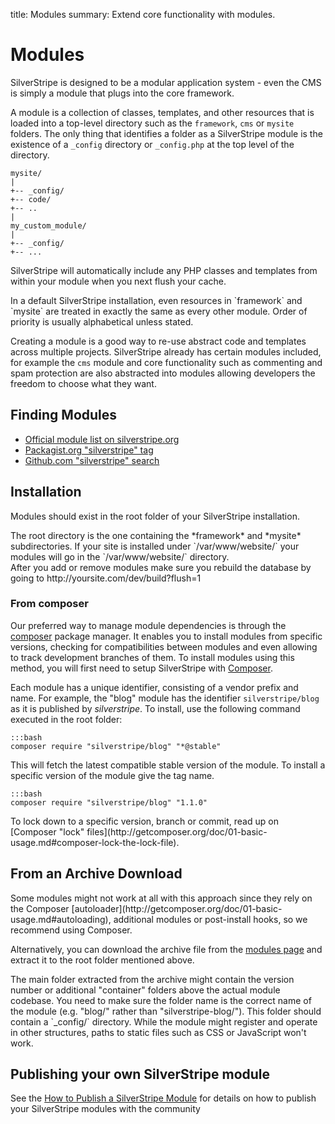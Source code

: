 title: Modules
summary: Extend core functionality with modules.

# Modules

SilverStripe is designed to be a modular application system - even the CMS is simply a module that plugs into the core
framework.

A module is a collection of classes, templates, and other resources that is loaded into a top-level directory such as 
the `framework`, `cms` or `mysite` folders. The only thing that identifies a folder as a SilverStripe module is the 
existence of a `_config` directory or `_config.php` at the top level of the directory.

	mysite/
	|
	+-- _config/
	+-- code/
	+-- ..
	|
	my_custom_module/
	|
	+-- _config/
	+-- ...

SilverStripe will automatically include any PHP classes and templates from within your module when you next flush your
cache.

<div class="info" markdown="1"> 
In a default SilverStripe installation, even resources in `framework` and `mysite` are treated in exactly the same as 
every other module. Order of priority is usually alphabetical unless stated.
</div>

Creating a module is a good way to re-use abstract code and templates across multiple projects. SilverStripe already 
has certain modules included, for example the `cms` module and core functionality such as commenting and spam protection
are also abstracted into modules allowing developers the freedom to choose what they want.


## Finding Modules

* [Official module list on silverstripe.org](http://addons.silverstripe.org/)
* [Packagist.org "silverstripe" tag](https://packagist.org/search/?tags=silverstripe)
* [Github.com "silverstripe" search](https://github.com/search?q=silverstripe&ref=commandbar)

## Installation

Modules should exist in the root folder of your SilverStripe installation.

<div class="info" markdown="1">
The root directory is the one containing the *framework* and *mysite* subdirectories. If your site is installed under
`/var/www/website/` your modules will go in the `/var/www/website/` directory.
</div>

<div class="notice" markdown="1">
After you add or remove modules make sure you rebuild the database by going to http://yoursite.com/dev/build?flush=1
</div>

### From composer

Our preferred way to manage module dependencies is through the [composer](http://getcomposer.org) package manager. It 
enables you to install modules from specific versions, checking for compatibilities between modules and even allowing 
to track development branches of them. To install modules using this method, you will first need to setup SilverStripe
with [Composer](/getting_started/composer).

Each module has a unique identifier, consisting of a vendor prefix and name. For example, the "blog" module has the 
identifier `silverstripe/blog` as it is published by *silverstripe*. To install, use the following command executed in 
the root folder:
	
	:::bash
	composer require "silverstripe/blog" "*@stable"

This will fetch the latest compatible stable version of the module. To install a specific version of the module give the
tag name.

	:::bash
	composer require "silverstripe/blog" "1.1.0"

<div class="info" markdown="1">
To lock down to a specific version, branch or commit, read up on 
[Composer "lock" files](http://getcomposer.org/doc/01-basic-usage.md#composer-lock-the-lock-file).
</div>

## From an Archive Download

<div class="alert" markdown="1">
Some modules might not work at all with this approach since they rely on the 
Composer [autoloader](http://getcomposer.org/doc/01-basic-usage.md#autoloading), additional modules or post-install 
hooks, so we recommend using Composer.
</div>

Alternatively, you can download the archive file from the [modules page](http://www.silverstripe.org/modules) and 
extract it to the root folder mentioned above.

<div class="notice" markdown="1">
The main folder extracted from the archive might contain the version number or additional "container" folders above the 
actual module codebase. You need to make sure the folder name is the correct name of the module (e.g. "blog/" rather 
than "silverstripe-blog/"). This folder should contain a `_config/` directory. While the module might register and 
operate in other structures, paths to static files such as CSS or JavaScript won't work.
</div>

## Publishing your own SilverStripe module

See the [How to Publish a SilverStripe Module](how_tos/publish_a_module) for details on how to publish your SilverStripe
modules with the community